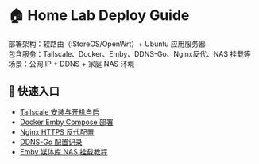 # 🏠 Home Lab Deploy Guide

部署架构：软路由（iStoreOS/OpenWrt）+ Ubuntu 应用服务器  
包含服务：Tailscale、Docker、Emby、DDNS-Go、Nginx反代、NAS 挂载等  
场景：公网 IP + DDNS + 家庭 NAS 环境

## 📂 快速入口

- [Tailscale 安装与开机自启](./soft-router/tailscale.md)
- [Docker Emby Compose 部署](./application-server/emby-compose.yml)
- [Nginx HTTPS 反代配置](./application-server/nginx-https.md)
- [DDNS-Go 配置记录](./soft-router/ddns-go.md)
- [Emby 媒体库 NAS 挂载教程](./application-server/mount-nas.md)
